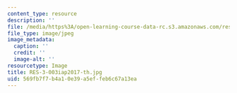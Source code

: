 ```yaml
---
content_type: resource
description: ''
file: /media/https%3A/open-learning-course-data-rc.s3.amazonaws.com/res-3-002-collaborative-design-and-creative-expression-with-arduino-microcontrollers-january-iap-2017/569fb7f7b4a10e39a5effeb6c67a13ea_RES-3-003iap2017-th.jpg
file_type: image/jpeg
image_metadata:
  caption: ''
  credit: ''
  image-alt: ''
resourcetype: Image
title: RES-3-003iap2017-th.jpg
uid: 569fb7f7-b4a1-0e39-a5ef-feb6c67a13ea
---
```

